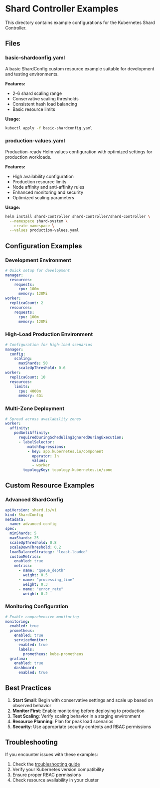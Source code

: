 # Shard Controller Examples

This directory contains example configurations for the Kubernetes Shard Controller.

## Files

### basic-shardconfig.yaml
A basic ShardConfig custom resource example suitable for development and testing environments.

**Features:**
- 2-6 shard scaling range
- Conservative scaling thresholds
- Consistent hash load balancing
- Basic resource limits

**Usage:**
```bash
kubectl apply -f basic-shardconfig.yaml
```

### production-values.yaml
Production-ready Helm values configuration with optimized settings for production workloads.

**Features:**
- High availability configuration
- Production resource limits
- Node affinity and anti-affinity rules
- Enhanced monitoring and security
- Optimized scaling parameters

**Usage:**
```bash
helm install shard-controller shard-controller/shard-controller \
  --namespace shard-system \
  --create-namespace \
  --values production-values.yaml
```

## Configuration Examples

### Development Environment
```yaml
# Quick setup for development
manager:
  resources:
    requests:
      cpu: 100m
      memory: 128Mi
worker:
  replicaCount: 2
  resources:
    requests:
      cpu: 100m
      memory: 128Mi
```

### High-Load Production Environment
```yaml
# Configuration for high-load scenarios
manager:
  config:
    scaling:
      maxShards: 50
      scaleUpThreshold: 0.6
worker:
  replicaCount: 10
  resources:
    limits:
      cpu: 4000m
      memory: 4Gi
```

### Multi-Zone Deployment
```yaml
# Spread across availability zones
worker:
  affinity:
    podAntiAffinity:
      requiredDuringSchedulingIgnoredDuringExecution:
      - labelSelector:
          matchExpressions:
          - key: app.kubernetes.io/component
            operator: In
            values:
            - worker
        topologyKey: topology.kubernetes.io/zone
```

## Custom Resource Examples

### Advanced ShardConfig
```yaml
apiVersion: shard.io/v1
kind: ShardConfig
metadata:
  name: advanced-config
spec:
  minShards: 5
  maxShards: 25
  scaleUpThreshold: 0.8
  scaleDownThreshold: 0.2
  loadBalanceStrategy: "least-loaded"
  customMetrics:
    enabled: true
    metrics:
      - name: "queue_depth"
        weight: 0.5
      - name: "processing_time"
        weight: 0.3
      - name: "error_rate"
        weight: 0.2
```

### Monitoring Configuration
```yaml
# Enable comprehensive monitoring
monitoring:
  enabled: true
  prometheus:
    enabled: true
    serviceMonitor:
      enabled: true
      labels:
        prometheus: kube-prometheus
  grafana:
    enabled: true
    dashboard:
      enabled: true
```

## Best Practices

1. **Start Small**: Begin with conservative settings and scale up based on observed behavior
2. **Monitor First**: Enable monitoring before deploying to production
3. **Test Scaling**: Verify scaling behavior in a staging environment
4. **Resource Planning**: Plan for peak load scenarios
5. **Security**: Use appropriate security contexts and RBAC permissions

## Troubleshooting

If you encounter issues with these examples:

1. Check the [troubleshooting guide](../docs/troubleshooting.md)
2. Verify your Kubernetes version compatibility
3. Ensure proper RBAC permissions
4. Check resource availability in your cluster